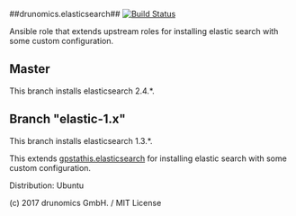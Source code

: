 ##drunomics.elasticsearch##
[![Build Status](https://travis-ci.org/drunomics/ansible-role-elasticsearch.svg?branch=master)](https://travis-ci.org/drunomics/ansible-role-elasticsearch)

Ansible role that extends upstream roles for installing elastic search with 
some custom configuration.

## Master

This branch installs elasticsearch 2.4.*.


## Branch "elastic-1.x"

This branch installs elasticsearch 1.3.*.

This extends [gpstathis.elasticsearch](https://github.com/Traackr/ansible-elasticsearch) for installing elastic search with 
some custom configuration.



Distribution: Ubuntu

(c) 2017 drunomics GmbH. /  MIT License

